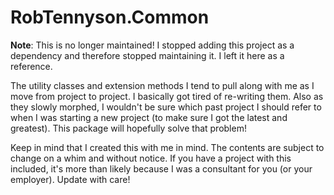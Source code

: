 RobTennyson.Common
=============

**Note**: This is no longer maintained! I stopped adding this project as a dependency and therefore stopped maintaining it. I left it here as a reference.

The utility classes and extension methods I tend to pull along with me as I move from project to project. I basically got tired of re-writing them. Also as they slowly morphed, I wouldn't be sure which past project I should refer to when I was starting a new project (to make sure I got the latest and greatest). This package will hopefully solve that problem!

Keep in mind that I created this with me in mind. The contents are subject to change on a whim and without notice. If you have a project with this included, it's more than likely because I was a consultant for you (or your employer). Update with care!

